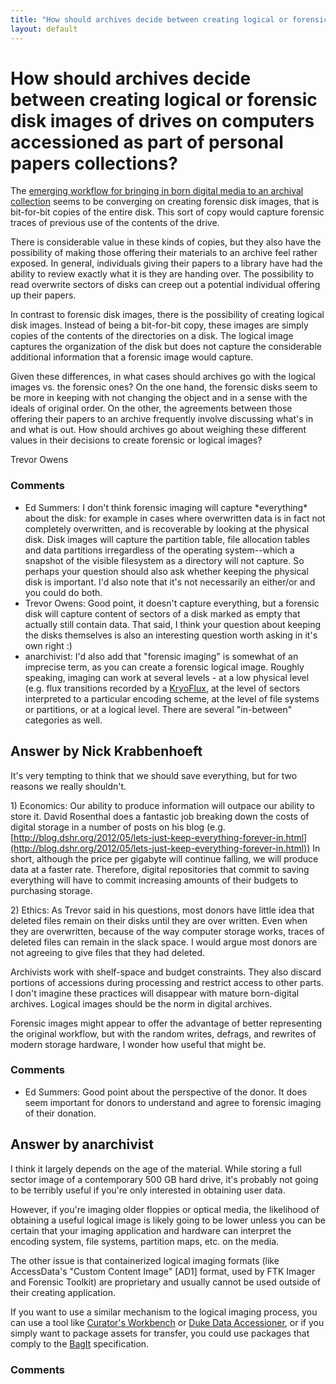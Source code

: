 ```yaml
---
title: "How should archives decide between creating logical or forensic disk images of drives on computers accessioned as part of personal papers collections?"
layout: default
---
```

How should archives decide between creating logical or forensic disk images of drives on computers accessioned as part of personal papers collections?
=====================
The [emerging workflow for bringing in born digital media to an archival
collection](http://www.dlib.org/dlib/may12/lee/05lee.html) seems to be
converging on creating forensic disk images, that is bit-for-bit copies
of the entire disk. This sort of copy would capture forensic traces of
previous use of the contents of the drive.

There is considerable value in these kinds of copies, but they also have
the possibility of making those offering their materials to an archive
feel rather exposed. In general, individuals giving their papers to a
library have had the ability to review exactly what it is they are
handing over. The possibility to read overwrite sectors of disks can
creep out a potential individual offering up their papers.

In contrast to forensic disk images, there is the possibility of
creating logical disk images. Instead of being a bit-for-bit copy, these
images are simply copies of the contents of the directories on a disk.
The logical image captures the organization of the disk but does not
capture the considerable additional information that a forensic image
would capture.

Given these differences, in what cases should archives go with the
logical images vs. the forensic ones? On the one hand, the forensic
disks seem to be more in keeping with not changing the object and in a
sense with the ideals of original order. On the other, the agreements
between those offering their papers to an archive frequently involve
discussing what's in and what is out. How should archives go about
weighing these different values in their decisions to create forensic or
logical images?

Trevor Owens

### Comments ###
* Ed Summers: I don't think forensic imaging will capture \*everything\* about the
disk: for example in cases where overwritten data is in fact not
completely overwritten, and is recoverable by looking at the physical
disk. Disk images will capture the partition table, file allocation
tables and data partitions irregardless of the operating system--which a
snapshot of the visible filesystem as a directory will not capture. So
perhaps your question should also ask whether keeping the physical disk
is important. I'd also note that it's not necessarily an either/or and
you could do both.
* Trevor Owens: Good point, it doesn't capture everything, but a forensic disk will
capture content of sectors of a disk marked as empty that actually still
contain data. That said, I think your question about keeping the disks
themselves is also an interesting question worth asking in it's own
right :)
* anarchivist: I'd also add that "forensic imaging" is somewhat of an imprecise term,
as you can create a forensic logical image. Roughly speaking, imaging
can work at several levels - at a low physical level (e.g. flux
transitions recorded by a [KryoFlux](http://kryoflux.com), at the level
of sectors interpreted to a particular encoding scheme, at the level of
file systems or partitions, or at a logical level. There are several
"in-between" categories as well.


Answer by Nick Krabbenhoeft
----------------
It's very tempting to think that we should save everything, but for two
reasons we really shouldn't.

​1) Economics: Our ability to produce information will outpace our
ability to store it. David Rosenthal does a fantastic job breaking down
the costs of digital storage in a number of posts on his blog (e.g.
[http://blog.dshr.org/2012/05/lets-just-keep-everything-forever-in.html](http://blog.dshr.org/2012/05/lets-just-keep-everything-forever-in.html))
In short, although the price per gigabyte will continue falling, we will
produce data at a faster rate. Therefore, digital repositories that
commit to saving everything will have to commit increasing amounts of
their budgets to purchasing storage.

​2) Ethics: As Trevor said in his questions, most donors have little
idea that deleted files remain on their disks until they are over
written. Even when they are overwritten, because of the way computer
storage works, traces of deleted files can remain in the slack space. I
would argue most donors are not agreeing to give files that they had
deleted.

Archivists work with shelf-space and budget constraints. They also
discard portions of accessions during processing and restrict access to
other parts. I don't imagine these practices will disappear with mature
born-digital archives. Logical images should be the norm in digital
archives.

Forensic images might appear to offer the advantage of better
representing the original workflow, but with the random writes, defrags,
and rewrites of modern storage hardware, I wonder how useful that might
be.

### Comments ###
* Ed Summers: Good point about the perspective of the donor. It does seem important
for donors to understand and agree to forensic imaging of their
donation.

Answer by anarchivist
----------------
I think it largely depends on the age of the material. While storing a
full sector image of a contemporary 500 GB hard drive, it's probably not
going to be terribly useful if you're only interested in obtaining user
data.

However, if you're imaging older floppies or optical media, the
likelihood of obtaining a useful logical image is likely going to be
lower unless you can be certain that your imaging application and
hardware can interpret the encoding system, file systems, partition
maps, etc. on the media.

The other issue is that containerized logical imaging formats (like
AccessData's "Custom Content Image" [AD1] format, used by FTK Imager and
Forensic Toolkit) are proprietary and usually cannot be used outside of
their creating application.

If you want to use a similar mechanism to the logical imaging process,
you can use a tool like [Curator's
Workbench](http://www.lib.unc.edu/software/) or [Duke Data
Accessioner](http://library.duke.edu/uarchives/about/tools/data-accessioner.html),
or if you simply want to package assets for transfer, you could use
packages that comply to the
[BagIt](https://wiki.ucop.edu/display/Curation/BagIt) specification.

### Comments ###

